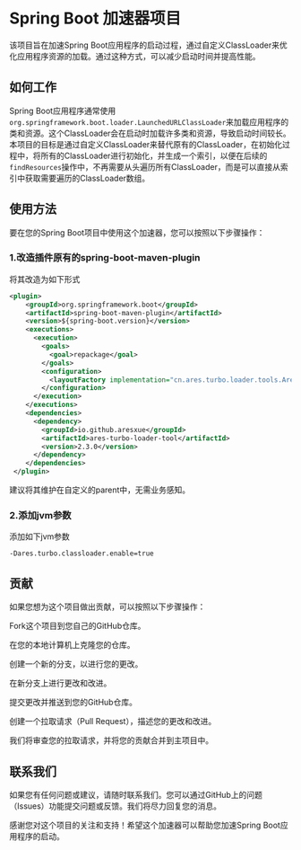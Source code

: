 # Spring Boot 加速器项目

该项目旨在加速Spring Boot应用程序的启动过程，通过自定义ClassLoader来优化应用程序资源的加载。通过这种方式，可以减少启动时间并提高性能。

## 如何工作

Spring Boot应用程序通常使用`org.springframework.boot.loader.LaunchedURLClassLoader`来加载应用程序的类和资源。这个ClassLoader会在启动时加载许多类和资源，导致启动时间较长。本项目的目标是通过自定义ClassLoader来替代原有的ClassLoader，在初始化过程中，将所有的ClassLoader进行初始化，并生成一个索引，以便在后续的`findResources`操作中，不再需要从头遍历所有ClassLoader，而是可以直接从索引中获取需要遍历的ClassLoader数组。

## 使用方法

要在您的Spring Boot项目中使用这个加速器，您可以按照以下步骤操作：

### 1.改造插件原有的spring-boot-maven-plugin

将其改造为如下形式

```xml
<plugin>
    <groupId>org.springframework.boot</groupId>
    <artifactId>spring-boot-maven-plugin</artifactId>
    <version>${spring-boot.version}</version>
    <executions>
      <execution>
        <goals>
          <goal>repackage</goal>
        </goals>
        <configuration>
          <layoutFactory implementation="cn.ares.turbo.loader.tools.AresTurboLayoutFactory"/>
        </configuration>
      </execution>
    </executions>
    <dependencies>
      <dependency>
        <groupId>io.github.aresxue</groupId>
        <artifactId>ares-turbo-loader-tool</artifactId>
        <version>2.3.0</version>
      </dependency>
    </dependencies>
 </plugin>
```
建议将其维护在自定义的parent中，无需业务感知。

### 2.添加jvm参数

添加如下jvm参数

```shell
-Dares.turbo.classloader.enable=true
```

## 贡献

如果您想为这个项目做出贡献，可以按照以下步骤操作：

Fork这个项目到您自己的GitHub仓库。

在您的本地计算机上克隆您的仓库。

创建一个新的分支，以进行您的更改。

在新分支上进行更改和改进。

提交更改并推送到您的GitHub仓库。

创建一个拉取请求（Pull Request），描述您的更改和改进。

我们将审查您的拉取请求，并将您的贡献合并到主项目中。

## 联系我们

如果您有任何问题或建议，请随时联系我们。您可以通过GitHub上的问题（Issues）功能提交问题或反馈。我们将尽力回复您的消息。

感谢您对这个项目的关注和支持！希望这个加速器可以帮助您加速Spring Boot应用程序的启动。